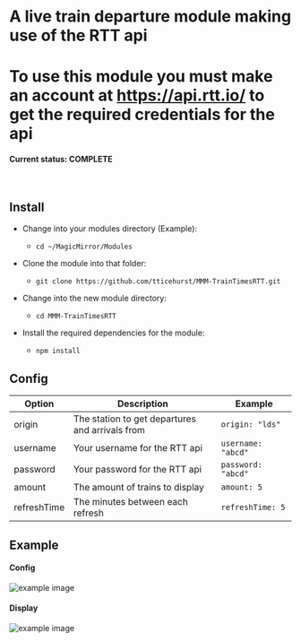 # A live train departure module making use of the RTT api

# To use this module you must make an account at https://api.rtt.io/ to get the required credentials for the api

#### Current status: **COMPLETE**

<BR />

## Install

- Change into your modules directory (Example):

  - `cd ~/MagicMirror/Modules`

- Clone the module into that folder:

  - `git clone https://github.com/tticehurst/MMM-TrainTimesRTT.git`

- Change into the new module directory:

  - `cd MMM-TrainTimesRTT`

- Install the required dependencies for the module:
  - `npm install`

## Config

| Option      | Description                                     | Example            |
| ----------- | ----------------------------------------------- | ------------------ |
| origin      | The station to get departures and arrivals from | `origin: "lds"`    |
| username    | Your username for the RTT api                   | `username: "abcd"` |
| password    | Your password for the RTT api                   | `password: "abcd"` |
| amount      | The amount of trains to display                 | `amount: 5`        |
| refreshTime | The minutes between each refresh                | `refreshTime: 5`   |

## Example

#### Config

![example image](https://i.ibb.co/n7WrKnd/image.png)

#### Display

![example image](https://i.ibb.co/cQNKVgw/image.png)
